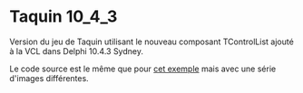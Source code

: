 # Taquin 10_4_3

Version du jeu de Taquin utilisant le nouveau composant TControlList ajouté à la VCL dans Delphi 10.4.3 Sydney.

Le code source est le même que pour [cet exemple](https://github.com/Serge-Girard/TControlList/tree/main/12-Taquin) mais avec une série d'images différentes.